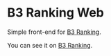 # B3 Ranking Web

Simple front-end for [B3 Ranking](https://github.com/marciorasf/b3-ranking).

You can see it on [B3 Ranking](https://b3-ranking.marciorasf.space).
